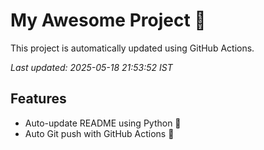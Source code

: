 # My Awesome Project 🚀

This project is automatically updated using GitHub Actions.

_Last updated: 2025-05-18 21:53:52 IST_

## Features
- Auto-update README using Python 🐍
- Auto Git push with GitHub Actions 🤖
